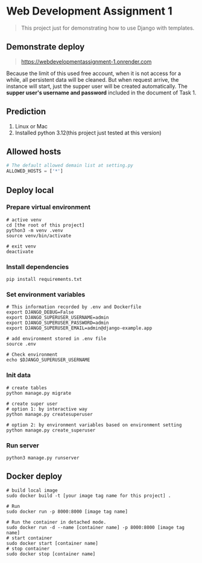 # Web Development Assignment 1

> This project just for demonstrating how to use Django with templates.


## Demonstrate deploy

> https://webdevelopmentassignment-1.onrender.com

Because the limit of this used free account, when it is not access for a while, all persistent data will be cleaned. 
But when request arrive, the instance will start, just the supper user will be created automatically.
The **supper user's username and password** included in the document of Task 1. 


## Prediction

1. Linux or Mac
2. Installed python 3.12(this project just tested at this version)

## Allowed hosts

```python
# The default allowed demain list at setting.py
ALLOWED_HOSTS = ['*']
```

## Deploy local

### Prepare virtual environment

```shell
# active venv
cd [the root of this project]
python3 -m venv .venv
source venv/bin/activate
```

```shell
# exit venv
deactivate
```

### Install dependencies

```shell
pip install requirements.txt
```

### Set environment variables

```shell
# This information recorded by .env and Dockerfile
export DJANGO_DEBUG=False
export DJANGO_SUPERUSER_USERNAME=admin
export DJANGO_SUPERUSER_PASSWORD=admin
export DJANGO_SUPERUSER_EMAIL=admin@django-example.app
```

```shell
# add environment stored in .env file
source .env
```

```shell
# Check environment
echo $DJANGO_SUPERUSER_USERNAME
```

### Init data
```shell
# create tables
python manage.py migrate

# create super user
# option 1: by interactive way
python manage.py createsuperuser

# option 2: by environment variables based on environment setting
python manage.py create_superuser
```

### Run server

```shell
python3 manage.py runserver
```

## Docker deploy

```shell
# build local image
sudo docker build -t [your image tag name for this project] .

# Run 
sudo docker run -p 8000:8000 [image tag name]

# Run the container in detached mode.
sudo docker run -d --name [container name] -p 8000:8000 [image tag name]
# start container
sudo docker start [container name]
# stop container
sudo docker stop [container name]
```




